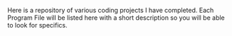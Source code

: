 Here is a repository of various coding projects I have completed.
Each Program File will be listed here with a short description so you will be able to look for specifics.
